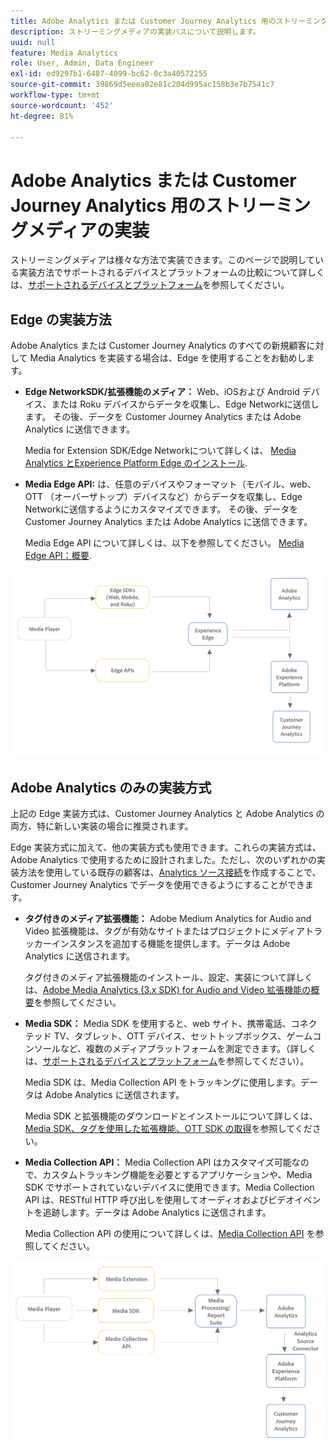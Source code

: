 ```yaml
---
title: Adobe Analytics または Customer Journey Analytics 用のストリーミングメディアの実装
description: ストリーミングメディアの実装パスについて説明します。
uuid: null
feature: Media Analytics
role: User, Admin, Data Engineer
exl-id: ed9297b1-6487-4099-bc62-0c3a40572255
source-git-commit: 39869d5eeea02e81c204d995ac158b3e7b7541c7
workflow-type: tm+mt
source-wordcount: '452'
ht-degree: 81%

---
```


# Adobe Analytics または Customer Journey Analytics 用のストリーミングメディアの実装

ストリーミングメディアは様々な方法で実装できます。このページで説明している実装方法でサポートされるデバイスとプラットフォームの比較について詳しくは、[サポートされるデバイスとプラットフォーム](/help/getting-started/supported-devices.md)を参照してください。

## Edge の実装方法

Adobe Analytics または Customer Journey Analytics のすべての新規顧客に対して Media Analytics を実装する場合は、Edge を使用することをお勧めします。

* **Edge NetworkSDK/拡張機能のメディア：** Web、iOSおよび Android デバイス、または Roku デバイスからデータを収集し、Edge Networkに送信します。 その後、データを Customer Journey Analytics または Adobe Analytics に送信できます。

  Media for Extension SDK/Edge Networkについて詳しくは、 [Media Analytics とExperience Platform Edge のインストール](/help/implementation/edge/implementation-edge.md).

* **Media Edge API:** は、任意のデバイスやフォーマット（モバイル、web、OTT （オーバーザトップ）デバイスなど）からデータを収集し、Edge Networkに送信するようにカスタマイズできます。 その後、データを Customer Journey Analytics または Adobe Analytics に送信できます。

  Media Edge API について詳しくは、以下を参照してください。 [Media Edge API：概要](https://developer.adobe.com/cja-apis/docs/endpoints/media-edge/).

![CJA ワークフロー](assets/streaming-media-edge.png)

## Adobe Analytics のみの実装方式

上記の Edge 実装方式は、Customer Journey Analytics と Adobe Analytics の両方、特に新しい実装の場合に推奨されます。

Edge 実装方式に加えて、他の実装方式も使用できます。これらの実装方式は、Adobe Analytics で使用するために設計されました。ただし、次のいずれかの実装方法を使用している既存の顧客は、[Analytics ソース接続](https://experienceleague.adobe.com/docs/experience-platform/sources/ui-tutorials/create/adobe-applications/analytics.html?lang=ja)を作成することで、Customer Journey Analytics でデータを使用できるようにすることができます。

* **タグ付きのメディア拡張機能：** Adobe Medium Analytics for Audio and Video 拡張機能は、タグが有効なサイトまたはプロジェクトにメディアトラッカーインスタンスを追加する機能を提供します。データは Adobe Analytics に送信されます。

  タグ付きのメディア拡張機能のインストール、設定、実装について詳しくは、[Adobe Media Analytics (3.x SDK) for Audio and Video 拡張機能の概要](https://experienceleague.adobe.com/docs/experience-platform/tags/extensions/client/media-analytics-3x/overview.html?lang=ja)を参照してください。

* **Media SDK：** Media SDK を使用すると、web サイト、携帯電話、コネクテッド TV、タブレット、OTT デバイス、セットトップボックス、ゲームコンソールなど、複数のメディアプラットフォームを測定できます。（詳しくは、[サポートされるデバイスとプラットフォーム](/help/getting-started/supported-devices.md)を参照してください）。

  Media SDK は、Media Collection API をトラッキングに使用します。データは Adobe Analytics に送信されます。

  Media SDK と拡張機能のダウンロードとインストールについて詳しくは、[Media SDK、タグを使用した拡張機能、OTT SDK の取得](/help/getting-started/download-sdks.md)を参照してください。

* **Media Collection API：** Media Collection API はカスタマイズ可能なので、カスタムトラッキング機能を必要とするアプリケーションや、Media SDK でサポートされていないデバイスに使用できます。Media Collection API は、RESTful HTTP 呼び出しを使用してオーディオおよびビデオイベントを追跡します。データは Adobe Analytics に送信されます。

  Media Collection API の使用について詳しくは、[Media Collection API](media-collection-api/mc-api-overview.md) を参照してください。


![Analytics ワークフロー](assets/analytics-implementation.png)

<!--
(Not sure if we need the following paragraph and graphic. Paragraph is somewhat redundant with the intro paragraph of this article)
Choose the implementation method depending on the supported platforms. Some players are not supported by the Media SDKs or the Adobe Experience Platform Media Extensions. The Media Collection APIs provide a way to support those players. For information on supported devices, see [Supported devices and platforms](/help/getting-started/supported-devices.md).

![Media Flow](media-sdk/assets/choose-media-flow2.png)
-->
